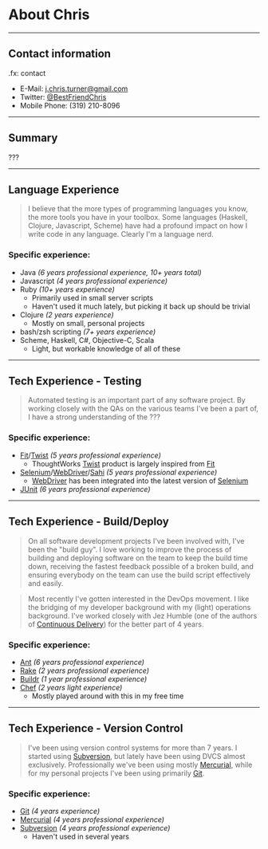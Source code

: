# About Chris

---

## Contact information
.fx: contact

* E-Mail: <j.chris.turner@gmail.com>
* Twitter: [@BestFriendChris][twitter]
* Mobile Phone: (319) 210-8096

[twitter]: http://twitter.com/BestFriendChris

---

## Summary

???


---

## Language Experience

> I believe that the more types of programming languages you know, the more tools you
> have in your toolbox. Some languages (Haskell, Clojure, Javascript, Scheme) have had a
> profound impact on how I write code in any language. Clearly I'm a language nerd.

### Specific experience:

* Java _(6 years professional experience, 10+ years total)_
* Javascript _(4 years professional experience)_
* Ruby _(10+ years experience)_
    * Primarily used in small server scripts
    * Haven't used it much lately, but picking it back up should be trivial
* Clojure _(2 years experience)_
    * Mostly on small, personal projects
* bash/zsh scripting _(7+ years experience)_
* Scheme, Haskell, C#, Objective-C, Scala
    * Light, but workable knowledge of all of these

---

## Tech Experience - Testing

> Automated testing is an important part of any software project. By working closely
> with the QAs on the various teams I've been a part of, I have a strong understanding
> of the ???

### Specific experience:

* [Fit][]/[Twist][] _(5 years professional experience)_
    * ThoughtWorks [Twist][] product is largely inspired from [Fit][]
* [Selenium][sel]/[WebDriver][wd]/[Sahi][sahi] _(5 years professional experience)_
    * [WebDriver][wd] has been integrated into the latest version of [Selenium][sel]
* [JUnit][junit] _(6 years professional experience)_

[fit]: http://fit.c2.com/
[twist]: http://www.thoughtworks-studios.com/twist
[sel]: http://seleniumhq.org/
[wd]: http://webdriver.googlecode.com/
[sahi]: http://sahi.co.in/w/
[junit]: http://www.junit.org/

---

## Tech Experience - Build/Deploy

> On all software development projects I've been involved with, I've been the "build guy".
> I love working to improve the process of building and deploying software on the team
> to keep the build time down, receiving the fastest feedback possible of a broken build, and
> ensuring everybody on the team can use the build script effectively and easily.

> Most recently I've gotten interested in the DevOps movement. I like the bridging of
> my developer background with my (light) operations background. I've worked closely with
> Jez Humble (one of the authors of [Continuous Delivery][cdbook]) for the better part
> of 4 years.

### Specific experience:

* [Ant][ant] _(6 years professional experience)_
* [Rake][rake] _(2 years professional experience)_
* [Buildr][buildr] _(1 year professional experience)_
* [Chef][chef] _(2 years light experience)_
    * Mostly played around with this in my free time

[cdbook]: http://continuousdelivery.com/
[ant]: http://ant.apache.org/
[rake]: http://rake.rubyforge.org/
[buildr]: http://buildr.apache.org/
[chef]: http://www.opscode.com/chef/

---

## Tech Experience - Version Control

> I've been using version control systems for more than 7 years. I started using
> [Subversion][svn], but lately have been using DVCS almost exclusively. Professionally
> we've been using mostly [Mercurial][hg], while for my personal projects I've been
> using primarily [Git][].

### Specific experience:

* [Git][] _(4 years experience)_
* [Mercurial][hg] _(4 years professional experience)_
* [Subversion][svn] _(4 years professional experience)_
    * Haven't used in several years

[git]: http://git-scm.com/
[hg]: http://mercurial.selenic.com/
[svn]: http://subversion.tigris.org/
